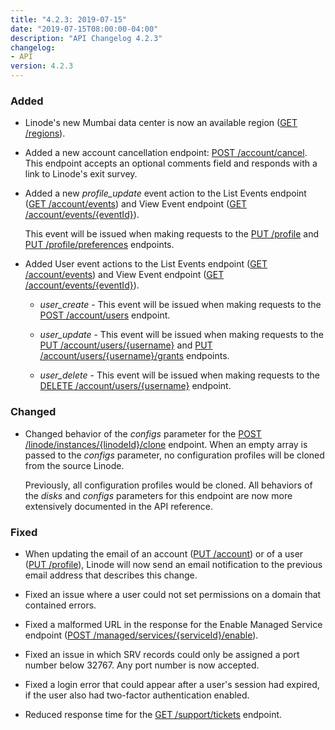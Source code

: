 ```yaml
---
title: "4.2.3: 2019-07-15"
date: "2019-07-15T08:00:00-04:00"
description: "API Changelog 4.2.3"
changelog:
- API
version: 4.2.3
---
```


### Added

- Linode's new Mumbai data center is now an available region ([GET /regions](https://developers.linode.com/api/v4/regions)).

- Added a new account cancellation endpoint: [POST /account/cancel](https://www.linode.com/docs/api/account/). This endpoint accepts an optional comments field and responds with a link to Linode's  exit survey.

- Added a new *profile\_update* event action to the List Events endpoint ([GET /account/events](https://www.linode.com/docs/api/account/)) and View Event endpoint ([GET /account/events/{eventId}](https://www.linode.com/docs/api/account/)).

    This event will be issued when making requests to the [PUT /profile](https://developers.linode.com/api/v4/profile/#put) and [PUT /profile/preferences](https://developers.linode.com/api/v4/profile-preferences/#put) endpoints.

- Added User event actions to the List Events endpoint ([GET /account/events](https://www.linode.com/docs/api/account/)) and View Event endpoint ([GET /account/events/{eventId}](https://www.linode.com/docs/api/account/)).

    - *user\_create* - This event will be issued when making requests to the [POST /account/users](https://www.linode.com/docs/api/account/) endpoint.

    - *user\_update* - This event will be issued when making requests to the [PUT /account/users/{username}](https://www.linode.com/docs/api/account/) and [PUT /account/users/{username}/grants](https://www.linode.com/docs/api/account/) endpoints.

    - *user\_delete* - This event will be issued when making requests to the [DELETE /account/users/{username}](https://www.linode.com/docs/api/account/) endpoint.

### Changed

- Changed behavior of the *configs* parameter for the [POST /linode/instances/{linodeId}/clone](https://www.linode.com/docs/api/linode-instances/) endpoint. When an empty array is passed to the *configs* parameter, no configuration profiles will be cloned from the source Linode.

    Previously, all configuration profiles would be cloned. All behaviors of the *disks* and *configs* parameters for this endpoint are now more extensively documented in the API reference.

### Fixed

- When updating the email of an account ([PUT /account](https://www.linode.com/docs/api/account/)) or of a user ([PUT /profile](https://developers.linode.com/api/v4/profile/#put)), Linode will now send an email notification to the previous email address that describes this change.

- Fixed an issue where a user could not set permissions on a domain that contained errors.

- Fixed a malformed URL in the response for the Enable Managed Service endpoint ([POST /managed/services/{serviceId}/enable](https://www.linode.com/docs/api/managed/)).

- Fixed an issue in which SRV records could only be assigned a port number below 32767. Any port number is now accepted.

- Fixed a login error that could appear after a user's session had expired, if the user also had two-factor authentication enabled.

- Reduced response time for the [GET /support/tickets](https://developers.linode.com/api/v4/support-tickets) endpoint.